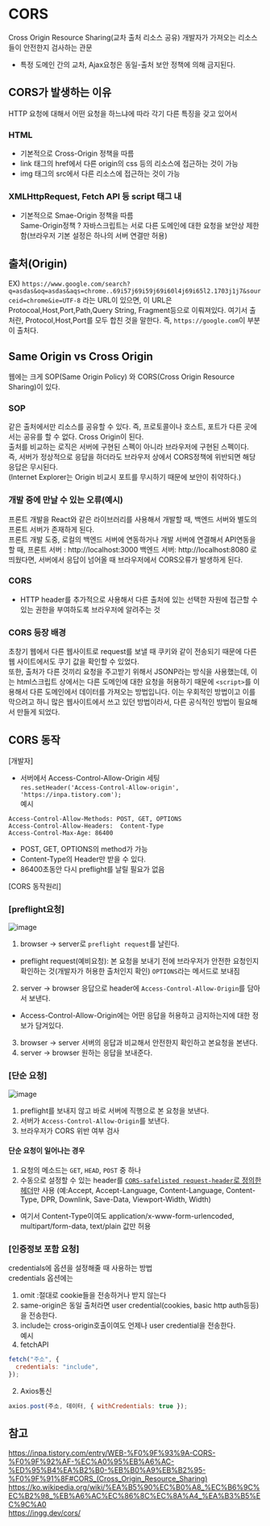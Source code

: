 # CORS

Cross Origin Resource Sharing(교차 출처 리소스 공유)
개발자가 가져오는 리소스들이 안전한지 검사하는 관문

- 특정 도메인 간의 교차, Ajax요청은 동일-출처 보안 정책에 의해 금지된다.

## CORS가 발생하는 이유

HTTP 요청에 대해서 어떤 요청을 하느냐에 따라 각기 다른 특징을 갖고 있어서

### HTML

- 기본적으로 Cross-Origin 정책을 따름
- link 태그의 href에서 다른 origin의 css 등의 리소스에 접근하는 것이 가능
- img 태그의 src에서 다른 리소스에 접근하는 것이 가능

### XMLHttpRequest, Fetch API 등 script 태그 내

- 기본적으로 Smae-Origin 정책을 따름  
  Same-Origin정책 ? 자바스크립트는 서로 다른 도메인에 대한 요청을 보안상 제한함(브라우저 기본 설정은 하나의 서버 연결만 허용)

## 출처(Origin)

EX) `https://www.google.com/search?q=asdas&oq=asdas&aqs=chrome..69i57j69i59j69i60l4j69i65l2.1703j1j7&sourceid=chrome&ie=UTF-8`
라는 URL이 있으면, 이 URL은 Protocoal,Host,Port,Path,Query String, Fragment등으로 이뤄져있다.
여기서 출처란, Protocol,Host,Port를 모두 합친 것을 말한다.
즉, `https://google.com`이 부분이 출처다.

## Same Origin vs Cross Origin

웹에는 크게 SOP(Same Origin Policy) 와 CORS(Cross Origin Resource Sharing)이 있다.

### SOP

같은 출처에서만 리소스를 공유할 수 있다.
즉, 프로토콜이나 호스트, 포트가 다른 곳에서는 공유를 할 수 없다. Cross Origin이 된다.  
출처를 비교하는 로직은 서버에 구현된 스펙이 아니라 브라우저에 구현된 스펙이다.  
즉, 서버가 정상적으로 응답을 하더라도 브라우저 상에서 CORS정책에 위반되면 해당 응답은 무시된다.  
(Internet Explorer는 Origin 비교시 포트를 무시하기 때문에 보안이 취약하다.)

### 개발 중에 만날 수 있는 오류(예시)

프론트 개발을 React와 같은 라이브러리를 사용해서 개발할 때, 백엔드 서버와 별도의 프론트 서버가 존재하게 된다.  
프론트 개발 도중, 로컬의 백엔드 서버에 연동하거나 개발 서버에 연결해서 API연동을 할 때,
프론트 서버 : http://localhost:3000 백엔드 서버: http://localhost:8080 로 띄웠다면, 서버에서 응답이 넘어올 때 브라우저에서 CORS오류가 발생하게 된다.

### CORS

- HTTP header를 추가적으로 사용해서 다른 출처에 있는 선택한 자원에 접근할 수 있는 권한을 부여하도록 브라우저에 알려주는 것

### CORS 등장 배경

초창기 웹에서 다른 웹사이트로 request를 보낼 때 쿠키와 같이 전송되기 때문에 다른 웹 사이트에서도 쿠기 값을 확인할 수 있었다.  
또한, 출처가 다른 것끼리 요청을 주고받기 위해서 JSONP라는 방식을 사용했는데, 이는 html스크립트 상에서는 다른 도메인에 대한 요청을 허용하기 때문에 `<script>`를 이용해서 다른 도메인에서 데이터를 가져오는 방법입니다. 이는 우회적인 방법이고 이를 막으려고 하니 많은 웹사이트에서 쓰고 있던 방법이라서, 다른 공식적인 방법이 필요해서 만들게 되었다.

## CORS 동작

[개발자]

- 서버에서 Access-Control-Allow-Origin 세팅  
   `res.setHeader('Access-Control-Allow-origin', 'https://inpa.tistory.com');`  
  예시

```
Access-Control-Allow-Methods: POST, GET, OPTIONS
Access-Control-Allow-Headers:  Content-Type
Access-Control-Max-Age: 86400
```

- POST, GET, OPTIONS의 method가 가능
- Content-Type의 Header만 받을 수 있다.
- 86400초동안 다시 preflight를 날릴 필요가 없음

[CORS 동작원리]

### [preflight요청]

![image](https://user-images.githubusercontent.com/57527380/188455853-f44d2e23-3fb4-4991-b67c-bf85cb6b38fa.png)

1. browser -> server로 `preflight request`를 날린다.

- preflight request(예비요청): 본 요청을 보내기 전에 브라우저가 안전한 요청인지 확인하는 것(개발자가 허용한 출처인지 확인) `OPTIONS`라는 메서드로 보내짐

2. server -> browser 응답으로 header에 `Access-Control-Allow-Origin`를 담아서 보낸다.

- Access-Control-Allow-Origin에는 어떤 응답을 허용하고 금지하는지에 대한 정보가 담겨있다.

3. browser -> server 서버의 응답과 비교해서 안전한지 확인하고 본요청을 본낸다.
4. server -> browser 원하는 응답을 보내준다.

### [단순 요청]

![image](https://user-images.githubusercontent.com/57527380/188455922-231ea71e-f2f4-4c2d-896c-23e0825bd448.png)

1. preflight를 보내지 않고 바로 서버에 직행으로 본 요청을 보낸다.
2. 서버가 `Access-Control-Allow-Origin`를 보낸다.
3. 브라우저가 CORS 위반 여부 검사

#### 단순 요청이 일어나는 경우

1. 요청의 메소드는 `GET`, `HEAD`, `POST` 중 하나
2. 수동으로 설정할 수 있는 header를 [`CORS-safelisted request-header`로 정의한 헤더](https://fetch.spec.whatwg.org/#cors-safelisted-request-header)만 사용
   (예:Accept, Accept-Language, Content-Language, Content-Type, DPR, Downlink, Save-Data, Viewport-Width, Width)

- 여기서 Content-Type이여도 application/x-www-form-urlencoded, multipart/form-data, text/plain 값만 허용

### [인증정보 포함 요청]

credentials에 옵션을 설정해줄 때 사용하는 방법  
credentials 옵션에는

1. omit :절대로 cookie들을 전송하거나 받지 않는다
2. same-origin은 동일 출처라면 user credential(cookies, basic http auth등등)을 전송한다.
3. include는 cross-origin호출이여도 언제나 user credential을 전송한다.  
   예시
4. fetchAPI

```js
fetch("주소", {
  credentials: "include",
});
```

2. Axios통신

```js
axios.post(주소, 데이터, { withCredentials: true });
```

## 참고

https://inpa.tistory.com/entry/WEB-%F0%9F%93%9A-CORS-%F0%9F%92%AF-%EC%A0%95%EB%A6%AC-%ED%95%B4%EA%B2%B0-%EB%B0%A9%EB%B2%95-%F0%9F%91%8F#CORS_(Cross_Origin_Resource_Sharing)  
https://ko.wikipedia.org/wiki/%EA%B5%90%EC%B0%A8_%EC%B6%9C%EC%B2%98_%EB%A6%AC%EC%86%8C%EC%8A%A4_%EA%B3%B5%EC%9C%A0  
https://ingg.dev/cors/
